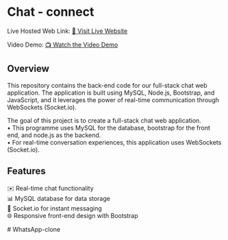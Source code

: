 # Chat - connect

Live Hosted Web Link: [🚀 Visit Live Website](https://chat-connect-axx9.onrender.com)

Video Demo: [📺 Watch the Video Demo](https://youtu.be/hAP7pQegdIw)

## Overview

This repository contains the back-end code for our full-stack chat web application. The application is built using MySQL, Node.js, Bootstrap, and JavaScript, and it leverages the power of real-time communication through WebSockets (Socket.io).

The goal of this project is to create a full-stack chat web application. <br>
• This programme uses MySQL for the database, bootstrap for the front end, and node.js as the backend. <br>
• For real-time conversation experiences, this application uses WebSockets (Socket.io).<br>
## Features

✉️ Real-time chat functionality <br>
📊 MySQL database for data storage  <br>
🔌 Socket.io for instant messaging  <br>
🌐 Responsive front-end design with Bootstrap


#   W h a t s A p p - c l o n e  
 